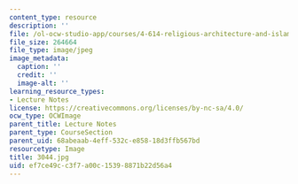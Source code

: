 ```yaml
---
content_type: resource
description: ''
file: /ol-ocw-studio-app/courses/4-614-religious-architecture-and-islamic-cultures-fall-2002/ef7ce49cc3f7a00c15398871b22d56a4_3044.jpg
file_size: 264664
file_type: image/jpeg
image_metadata:
  caption: ''
  credit: ''
  image-alt: ''
learning_resource_types:
- Lecture Notes
license: https://creativecommons.org/licenses/by-nc-sa/4.0/
ocw_type: OCWImage
parent_title: Lecture Notes
parent_type: CourseSection
parent_uid: 68abeaab-4eff-532c-e858-18d3ffb567bd
resourcetype: Image
title: 3044.jpg
uid: ef7ce49c-c3f7-a00c-1539-8871b22d56a4
---
```

